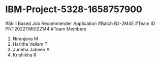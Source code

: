 # IBM-Project-5328-1658757900
#Skill  Based Job Recommender Application
#Batch
B2-2M4E
#Team ID
PNT2022TMID22144
#Team Members
1. Niranjana M
2. Haritha Vellam T
3. Juneha Jabeen A
4. Krishikha R
